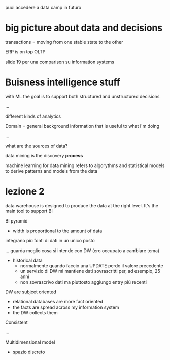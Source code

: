 puoi accedere a data camp in futuro

# big picture about data and decisions
transactions = moving from one stable state to the other

ERP is on top OLTP

slide 19 per una comparison su information systems

# Buisness intelligence stuff

with ML the goal is to support both structured and unstructured decisions

...

different kinds of analytics

Domain = general background information that is useful to what i'm doing


...


what are the sources of data?






data mining is the discovery **process**

machine learning for data mining refers to algorythms and statistical models to derive patterns and models from the data











# lezione 2
data warehouse is designed to produce the data at the right level. It's the main tool to support BI

BI pyramid
- width is proportional to the amount of data

integrano più fonti di dati in un unico posto

... guarda meglio cosa si intende con DW (ero occupato a cambiare tema)


- historical data
    - normalmente quando faccio una UPDATE perdo il valore precedente
    - un servizio di DW mi mantiene dati sovrascritti per, ad esempio, 25 anni
    - non sovrascrivo dati ma piuttosto aggiungo entry più recenti

DW are subjcet oriented
- relational databases are more fact oriented
- the facts are spread across my information system
- the DW collects them


Consistent

...

Multidimensional model
- spazio discreto













